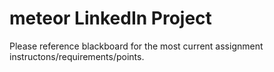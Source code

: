 # meteor LinkedIn Project

<p>Please reference blackboard for the most current assignment instructons/requirements/points.</p>